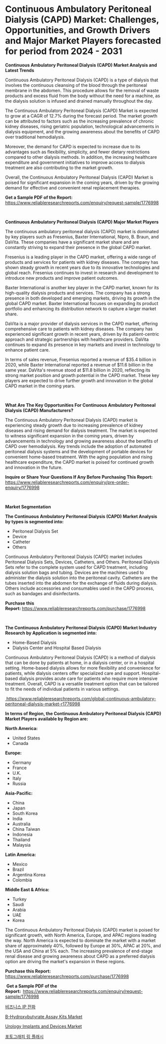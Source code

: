 <p><h1>Continuous Ambulatory Peritoneal Dialysis (CAPD) Market: Challenges, Opportunities, and Growth Drivers and Major Market Players forecasted for period from 2024 - 2031</h1></p><p><strong>Continuous Ambulatory Peritoneal Dialysis (CAPD) Market Analysis and Latest Trends</strong></p>
<p><p>Continuous Ambulatory Peritoneal Dialysis (CAPD) is a type of dialysis that involves the continuous cleansing of the blood through the peritoneal membrane in the abdomen. This procedure allows for the removal of waste products and excess fluid from the body without the need for a machine, as the dialysis solution is infused and drained manually throughout the day.</p><p>The Continuous Ambulatory Peritoneal Dialysis (CAPD) Market is expected to grow at a CAGR of 12.7% during the forecast period. The market growth can be attributed to factors such as the increasing prevalence of chronic kidney diseases, rising geriatric population, technological advancements in dialysis equipment, and the growing awareness about the benefits of CAPD over traditional hemodialysis.</p><p>Moreover, the demand for CAPD is expected to increase due to its advantages such as flexibility, simplicity, and fewer dietary restrictions compared to other dialysis methods. In addition, the increasing healthcare expenditure and government initiatives to improve access to dialysis treatment are also contributing to the market growth.</p><p>Overall, the Continuous Ambulatory Peritoneal Dialysis (CAPD) Market is poised for significant expansion in the coming years, driven by the growing demand for effective and convenient renal replacement therapies.</p></p>
<p><strong>Get a Sample PDF of the Report:&nbsp;</strong> <a href="https://www.reliableresearchreports.com/enquiry/request-sample/1776998">https://www.reliableresearchreports.com/enquiry/request-sample/1776998</a></p>
<p>&nbsp;</p>
<p><strong>Continuous Ambulatory Peritoneal Dialysis (CAPD) Major Market Players</strong></p>
<p><p>The continuous ambulatory peritoneal dialysis (CAPD) market is dominated by key players such as Fresenius, Baxter International, Nipro, B. Braun, and DaVita. These companies have a significant market share and are constantly striving to expand their presence in the global CAPD market.</p><p>Fresenius is a leading player in the CAPD market, offering a wide range of products and services for patients with kidney diseases. The company has shown steady growth in recent years due to its innovative technologies and global reach. Fresenius continues to invest in research and development to introduce new products and improve patient outcomes.</p><p>Baxter International is another key player in the CAPD market, known for its high-quality dialysis products and services. The company has a strong presence in both developed and emerging markets, driving its growth in the global CAPD market. Baxter International focuses on expanding its product portfolio and enhancing its distribution network to capture a larger market share.</p><p>DaVita is a major provider of dialysis services in the CAPD market, offering comprehensive care to patients with kidney diseases. The company has experienced significant growth in recent years, driven by its patient-centric approach and strategic partnerships with healthcare providers. DaVita continues to expand its presence in key markets and invest in technology to enhance patient care.</p><p>In terms of sales revenue, Fresenius reported a revenue of $35.4 billion in 2020, while Baxter International reported a revenue of $11.6 billion in the same year. DaVita's revenue stood at $11.8 billion in 2020, reflecting its strong market position and growth potential in the CAPD market. These key players are expected to drive further growth and innovation in the global CAPD market in the coming years.</p></p>
<p>&nbsp;</p>
<p><strong>What Are The Key Opportunities For Continuous Ambulatory Peritoneal Dialysis (CAPD) Manufacturers?</strong></p>
<p><p>The Continuous Ambulatory Peritoneal Dialysis (CAPD) market is experiencing steady growth due to increasing prevalence of kidney diseases and rising demand for dialysis treatment. The market is expected to witness significant expansion in the coming years, driven by advancements in technology and growing awareness about the benefits of CAPD over hemodialysis. Key trends include the adoption of automated peritoneal dialysis systems and the development of portable devices for convenient home-based treatment. With the aging population and rising healthcare expenditure, the CAPD market is poised for continued growth and innovation in the future.</p></p>
<p><strong>Inquire or Share Your Questions If Any Before Purchasing This Report:</strong> <a href="https://www.reliableresearchreports.com/enquiry/pre-order-enquiry/1776998">https://www.reliableresearchreports.com/enquiry/pre-order-enquiry/1776998</a></p>
<p>&nbsp;</p>
<p><strong>Market Segmentation</strong></p>
<p><strong>The Continuous Ambulatory Peritoneal Dialysis (CAPD) Market Analysis by types is segmented into:</strong></p>
<p><ul><li>Peritoneal Dialysis Set</li><li>Device</li><li>Catheter</li><li>Others</li></ul></p>
<p><p>Continuous Ambulatory Peritoneal Dialysis (CAPD) market includes Peritoneal Dialysis Sets, Devices, Catheters, and Others. Peritoneal Dialysis Sets refer to the complete system used for CAPD treatment, including dialysis solution bags and tubing. Devices are the machines used to administer the dialysis solution into the peritoneal cavity. Catheters are the tubes inserted into the abdomen for the exchange of fluids during dialysis. Others include accessories and consumables used in the CAPD process, such as bandages and disinfectants.</p></p>
<p><strong>Purchase this Report:&nbsp;</strong><a href="https://www.reliableresearchreports.com/purchase/1776998">https://www.reliableresearchreports.com/purchase/1776998</a></p>
<p>&nbsp;</p>
<p><strong>The Continuous Ambulatory Peritoneal Dialysis (CAPD) Market Industry Research by Application is segmented into:</strong></p>
<p><ul><li>Home-Based Dialysis</li><li>Dialysis Center and Hospital Based Dialysis</li></ul></p>
<p><p>Continuous Ambulatory Peritoneal Dialysis (CAPD) is a method of dialysis that can be done by patients at home, in a dialysis center, or in a hospital setting. Home-based dialysis allows for more flexibility and convenience for patients, while dialysis centers offer specialized care and support. Hospital-based dialysis provides acute care for patients who require more intensive treatment. Overall, CAPD is a versatile treatment option that can be tailored to fit the needs of individual patients in various settings.</p></p>
<p><a href="https://www.reliableresearchreports.com/global-continuous-ambulatory-peritoneal-dialysis-market-r1776998">&nbsp;https://www.reliableresearchreports.com/global-continuous-ambulatory-peritoneal-dialysis-market-r1776998</a></p>
<p><strong>In terms of Region, the Continuous Ambulatory Peritoneal Dialysis (CAPD) Market Players available by Region are:</strong></p>
<p>
    <p> <strong> North America: </strong>
        <ul>
            <li>United States</li>
            <li>Canada</li>
        </ul>
        </p> 
    <p> <strong> Europe: </strong>
        <ul>
            <li>Germany</li>
            <li>France</li>
            <li>U.K.</li>
            <li>Italy</li>
            <li>Russia</li>
        </ul>
        </p> 
    <p> <strong> Asia-Pacific: </strong>
        <ul>
            <li>China</li>
            <li>Japan</li>
            <li>South Korea</li>
            <li>India</li>
            <li>Australia</li>
            <li>China Taiwan</li>
            <li>Indonesia</li>
            <li>Thailand</li>
            <li>Malaysia</li>
        </ul>
        </p> 
    <p> <strong> Latin America: </strong>
        <ul>
            <li>Mexico</li>
            <li>Brazil</li>
            <li>Argentina Korea</li>
            <li>Colombia</li>
        </ul>
        </p> 
    <p> <strong> Middle East & Africa: </strong>
        <ul>
            <li>Turkey</li>
            <li>Saudi</li>
            <li>Arabia</li>
            <li>UAE</li>
            <li>Korea</li>
        </ul>
    </p>
    </p>
<p><p>The Continuous Ambulatory Peritoneal Dialysis (CAPD) market is poised for significant growth, with North America, Europe, and APAC regions leading the way. North America is expected to dominate the market with a market share of approximately 40%, followed by Europe at 30%, APAC at 20%, and the USA and China at 5% each. The increasing prevalence of end-stage renal disease and growing awareness about CAPD as a preferred dialysis option are driving the market's expansion in these regions.</p></p>
<p><strong>Purchase this Report: </strong><a href="https://www.reliableresearchreports.com/purchase/1776998">https://www.reliableresearchreports.com/purchase/1776998</a></p>
<p>&nbsp;<strong>Get a Sample PDF of the Report:&nbsp;&nbsp;</strong><a href="https://www.reliableresearchreports.com/enquiry/request-sample/1776998">https://www.reliableresearchreports.com/enquiry/request-sample/1776998</a></p>
<p><strong></strong></p>
<p><p><a href="https://github.com/valroy852/Market-Research-Report-List-1/blob/main/681902446812.md">비즈니스 IP 전화</a></p><p><a href="https://github.com/kathiaseamanalvaradovlprc2h/Market-Research-Report-List-2/blob/main/b-hydroxybutyrate-assay-kits-market.md">B-Hydroxybutyrate Assay Kits Market</a></p><p><a href="https://github.com/wusalecollins540tpqoz/Market-Research-Report-List-2/blob/main/urology-implants-and-devices-market.md">Urology Implants and Devices Market</a></p><p><a href="https://github.com/royErdmtyan906778/Market-Research-Report-List-1/blob/main/885013246811.md">포토그래피 링 플래시</a></p></p>